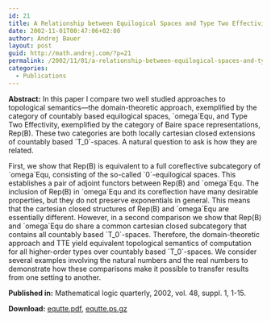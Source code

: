 ```yaml
---
id: 21
title: A Relationship between Equilogical Spaces and Type Two Effectivity
date: 2002-11-01T00:47:06+02:00
author: Andrej Bauer
layout: post
guid: http://math.andrej.com/?p=21
permalink: /2002/11/01/a-relationship-between-equilogical-spaces-and-type-two-effectivity/
categories:
  - Publications
---
```

**Abstract:** In this paper I compare two well studied approaches to topological semantics&mdash;the domain-theoretic approach, exemplified by the category of countably based equilogical spaces, \`omega\`Equ, and Type Two Effectivity, exemplified by the category of Baire space representations, Rep(B). These two categories are both locally cartesian closed extensions of countably based \`T_0\`-spaces. A natural question to ask is how they are related.

First, we show that Rep(B) is equivalent to a full coreflective subcategory of \`omega\`Equ, consisting of the so-called \`0\`-equilogical spaces. This establishes a pair of adjoint functors between Rep(B) and \`omega\`Equ. The inclusion of Rep(B) in \`omega\`Equ and its coreflection have many desirable properties, but they do not preserve exponentials in general. This means that the cartesian closed structures of Rep(B) and \`omega\`Equ are essentially different. However, in a second comparison we show that Rep(B) and \`omega\`Equ do share a common cartesian closed subcategory that contains all countably based \`T\_0\`-spaces. Therefore, the domain-theoretic approach and TTE yield equivalent topological semantics of computation for all higher-order types over countably based \`T\_0\`-spaces. We consider several examples involving the natural numbers and the real numbers to demonstrate how these comparisons make it possible to transfer results from one setting to another. 

**Published in:** Mathematical logic quarterly, 2002, vol. 48, suppl. 1, 1-15. 

**Download:** [equtte.pdf](/data/equtte.pdf "A Relationship between Equilogical Spaces and Type Two Effectivity"), [equtte.ps.gz](/data/equtte.ps.gz "A Relationship between Equilogical Spaces and Type Two Effectivity")